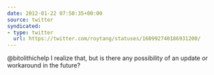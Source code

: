 ```yaml
---
date: 2012-01-22 07:50:35+00:00
source: twitter
syndicated:
- type: twitter
  url: https://twitter.com/roytang/statuses/160992740186931200/
---
```


@bitolithichelp I realize that, but is there any possibility of an update or workaround in the future?